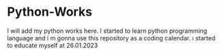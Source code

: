# Python-Works
I will add my python works here.
I started to learn python programming language and i m gonna use this repository as a coding calendar. 
ı started to educate myself at 26.01.2023
